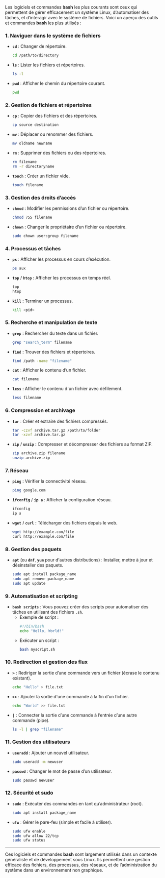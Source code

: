 Les logiciels et commandes **bash** les plus courants sont ceux qui permettent de gérer efficacement un système Linux, d’automatiser des tâches, et d’interagir avec le système de fichiers. Voici un aperçu des outils et commandes **bash** les plus utilisés :

### 1. **Naviguer dans le système de fichiers**
   - **`cd`** : Changer de répertoire.
     ```bash
     cd /path/to/directory
     ```
   - **`ls`** : Lister les fichiers et répertoires.
     ```bash
     ls -l
     ```
   - **`pwd`** : Afficher le chemin du répertoire courant.
     ```bash
     pwd
     ```

### 2. **Gestion de fichiers et répertoires**
   - **`cp`** : Copier des fichiers et des répertoires.
     ```bash
     cp source destination
     ```
   - **`mv`** : Déplacer ou renommer des fichiers.
     ```bash
     mv oldname newname
     ```
   - **`rm`** : Supprimer des fichiers ou des répertoires.
     ```bash
     rm filename
     rm -r directoryname
     ```
   - **`touch`** : Créer un fichier vide.
     ```bash
     touch filename
     ```

### 3. **Gestion des droits d’accès**
   - **`chmod`** : Modifier les permissions d’un fichier ou répertoire.
     ```bash
     chmod 755 filename
     ```
   - **`chown`** : Changer le propriétaire d’un fichier ou répertoire.
     ```bash
     sudo chown user:group filename
     ```

### 4. **Processus et tâches**
   - **`ps`** : Afficher les processus en cours d’exécution.
     ```bash
     ps aux
     ```
   - **`top`** / **`htop`** : Afficher les processus en temps réel.
     ```bash
     top
     htop
     ```
   - **`kill`** : Terminer un processus.
     ```bash
     kill <pid>
     ```

### 5. **Recherche et manipulation de texte**
   - **`grep`** : Rechercher du texte dans un fichier.
     ```bash
     grep "search_term" filename
     ```
   - **`find`** : Trouver des fichiers et répertoires.
     ```bash
     find /path -name "filename"
     ```
   - **`cat`** : Afficher le contenu d’un fichier.
     ```bash
     cat filename
     ```
   - **`less`** : Afficher le contenu d'un fichier avec défilement.
     ```bash
     less filename
     ```

### 6. **Compression et archivage**
   - **`tar`** : Créer et extraire des fichiers compressés.
     ```bash
     tar -czvf archive.tar.gz /path/to/folder
     tar -xzvf archive.tar.gz
     ```
   - **`zip`** / **`unzip`** : Compresser et décompresser des fichiers au format ZIP.
     ```bash
     zip archive.zip filename
     unzip archive.zip
     ```

### 7. **Réseau**
   - **`ping`** : Vérifier la connectivité réseau.
     ```bash
     ping google.com
     ```
   - **`ifconfig`** / **`ip a`** : Afficher la configuration réseau.
     ```bash
     ifconfig
     ip a
     ```
   - **`wget`** / **`curl`** : Télécharger des fichiers depuis le web.
     ```bash
     wget http://example.com/file
     curl http://example.com/file
     ```

### 8. **Gestion des paquets**
   - **`apt`** (ou **`dnf`**, **`yum`** pour d'autres distributions) : Installer, mettre à jour et désinstaller des paquets.
     ```bash
     sudo apt install package_name
     sudo apt remove package_name
     sudo apt update
     ```

### 9. **Automatisation et scripting**
   - **`bash scripts`** : Vous pouvez créer des scripts pour automatiser des tâches en utilisant des fichiers `.sh`.
     - Exemple de script :
       ```bash
       #!/bin/bash
       echo "Hello, World!"
       ```
     - Exécuter un script :
       ```bash
       bash myscript.sh
       ```

### 10. **Redirection et gestion des flux**
   - **`>`** : Rediriger la sortie d’une commande vers un fichier (écrase le contenu existant).
     ```bash
     echo "Hello" > file.txt
     ```
   - **`>>`** : Ajouter la sortie d'une commande à la fin d'un fichier.
     ```bash
     echo "World" >> file.txt
     ```
   - **`|`** : Connecter la sortie d’une commande à l’entrée d’une autre commande (pipe).
     ```bash
     ls -l | grep "filename"
     ```

### 11. **Gestion des utilisateurs**
   - **`useradd`** : Ajouter un nouvel utilisateur.
     ```bash
     sudo useradd -m newuser
     ```
   - **`passwd`** : Changer le mot de passe d’un utilisateur.
     ```bash
     sudo passwd newuser
     ```

### 12. **Sécurité et sudo**
   - **`sudo`** : Exécuter des commandes en tant qu’administrateur (root).
     ```bash
     sudo apt install package_name
     ```
   - **`ufw`** : Gérer le pare-feu (simple et facile à utiliser).
     ```bash
     sudo ufw enable
     sudo ufw allow 22/tcp
     sudo ufw status
     ```

---

Ces logiciels et commandes **bash** sont largement utilisés dans un contexte généraliste et de développement sous Linux. Ils permettent une gestion efficace des fichiers, des processus, des réseaux, et de l’administration du système dans un environnement non graphique.
